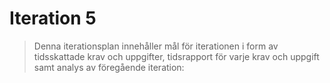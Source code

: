 Iteration 5
===========

> Denna iterationsplan innehåller mål för iterationen i form av tidsskattade krav och uppgifter, tidsrapport för varje krav och uppgift 
> samt analys av föregående iteration:

